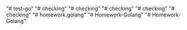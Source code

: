 "# test-go" 
"# checking" 
"# checking" 
"# checking" 
"# checking" 
"# checking" 
"# homework.golang" 
"# Homework-Golang" 
"# Homework-Golang" 

